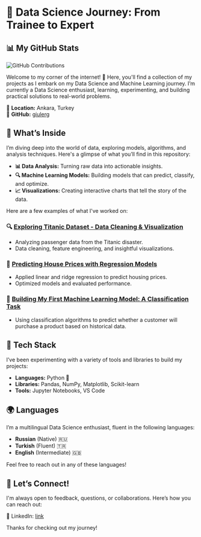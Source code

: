 # 🚀 Data Science Journey: From Trainee to Expert
## 📊 My GitHub Stats

![GitHub Contributions](https://github-readme-streak-stats.herokuapp.com/?user=giulerg&theme=radical&hide_border=true)

Welcome to my corner of the internet! 👋 Here, you'll find a collection of my projects as I embark on my Data Science and Machine Learning journey. I’m currently a Data Science enthusiast, learning, experimenting, and building practical solutions to real-world problems. 

📍 **Location:** Ankara, Turkey  
🔗 **GitHub:** [giulerg](https://github.com/giulerg)

## 🎯 What’s Inside

I’m diving deep into the world of data, exploring models, algorithms, and analysis techniques. Here's a glimpse of what you’ll find in this repository:

- **📊 Data Analysis:** Turning raw data into actionable insights.
- **🔍 Machine Learning Models:** Building models that can predict, classify, and optimize.
- **📈 Visualizations:** Creating interactive charts that tell the story of the data.

Here are a few examples of what I've worked on:

### 🔍 [Exploring Titanic Dataset - Data Cleaning & Visualization](https://github.com/giulerg/project1)
- Analyzing passenger data from the Titanic disaster.
- Data cleaning, feature engineering, and insightful visualizations.

### 🚀 [Predicting House Prices with Regression Models](https://github.com/giulerg/project2)
- Applied linear and ridge regression to predict housing prices.
- Optimized models and evaluated performance.

### 🤖 [Building My First Machine Learning Model: A Classification Task](https://github.com/giulerg/project3)
- Using classification algorithms to predict whether a customer will purchase a product based on historical data.

## 🧰 Tech Stack

I’ve been experimenting with a variety of tools and libraries to build my projects:

- **Languages:** Python 🐍
- **Libraries:** Pandas, NumPy, Matplotlib, Scikit-learn
- **Tools:** Jupyter Notebooks, VS Code

## 🌍 Languages

I’m a multilingual Data Science enthusiast, fluent in the following languages:

- **Russian** (Native) 🇷🇺
- **Turkish** (Fluent) 🇹🇷
- **English** (Intermediate) 🇬🇧

Feel free to reach out in any of these languages!

## 💬 Let’s Connect!
I'm always open to feedback, questions, or collaborations. Here’s how you can reach out:

🔗 LinkedIn: [link](https://www.linkedin.com/in/giuler-g/)


Thanks for checking out my journey!

